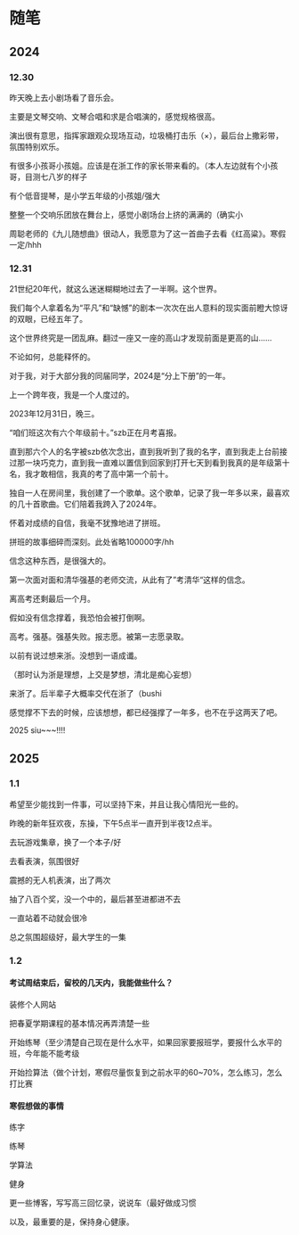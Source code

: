 # 随笔

## 2024

### 12.30

昨天晚上去小剧场看了音乐会。

主要是文琴交响、文琴合唱和求是合唱演的，感觉规格很高。

演出很有意思，指挥家跟观众现场互动，垃圾桶打击乐（×），最后台上撒彩带，氛围特别欢乐。

有很多小孩哥小孩姐。应该是在浙工作的家长带来看的。（本人左边就有个小孩哥，目测七八岁的样子

有个低音提琴，是小学五年级的小孩姐/强大

整整一个交响乐团放在舞台上，感觉小剧场台上挤的满满的（确实小

周聪老师的《九儿随想曲》很动人，我愿意为了这一首曲子去看《红高粱》。寒假一定/hhh

### 12.31

21世纪20年代，就这么迷迷糊糊地过去了一半啊。这个世界。

我们每个人拿着名为“平凡”和“缺憾”的剧本一次次在出人意料的现实面前瞪大惊讶的双眼，已经五年了。

这个世界终究是一团乱麻。翻过一座又一座的高山才发现前面是更高的山……

不论如何，总能释怀的。

对于我，对于大部分我的同届同学，2024是“分上下册”的一年。

上一个跨年夜，我是一个人度过的。

2023年12月31日，晚三。

“咱们班这次有六个年级前十。”szb正在月考喜报。

直到那六个人的名字被szb依次念出，直到我听到了我的名字，直到我走上台前接过那一块巧克力，直到我一直难以置信到回家到打开七天到看到我真的是年级第十名，我才敢相信，我真的考了高中第一个前十。

独自一人在房间里，我创建了一个歌单。这个歌单，记录了我一年多以来，最喜欢的几十首歌曲。它们陪着我跨入了2024年。

怀着对成绩的自信，我毫不犹豫地进了拼班。

拼班的故事细碎而深刻。此处省略100000字/hh

信念这种东西，是很强大的。

第一次面对面和清华强基的老师交流，从此有了”考清华“这样的信念。

离高考还剩最后一个月。

假如没有信念撑着，我恐怕会被打倒啊。

高考。强基。强基失败。报志愿。被第一志愿录取。

以前有说过想来浙。没想到一语成谶。

（那时认为浙是理想，上交是梦想，清北是痴心妄想）

来浙了。后半辈子大概率交代在浙了（bushi

感觉撑不下去的时候，应该想想，都已经强撑了一年多，也不在乎这两天了吧。

2025 siu~~~!!!!

## 2025

### 1.1

希望至少能找到一件事，可以坚持下来，并且让我心情阳光一些的。

昨晚的新年狂欢夜，东操，下午5点半一直开到半夜12点半。

去玩游戏集章，换了一个本子/好

去看表演，氛围很好

震撼的无人机表演，出了两次

抽了八百个奖，没一个中的，最后甚至进都进不去

一直站着不动就会很冷

总之氛围超级好，最大学生的一集

### 1.2

#### 考试周结束后，留校的几天内，我能做些什么？

装修个人网站

把春夏学期课程的基本情况再弄清楚一些

开始练琴（至少清楚自己现在是什么水平，如果回家要报班学，要报什么水平的班，今年能不能考级

开始捡算法（做个计划，寒假尽量恢复到之前水平的60~70%，怎么练习，怎么打比赛


#### 寒假想做的事情

练字

练琴

学算法

健身

更一些博客，写写高三回忆录，说说车（最好做成习惯

以及，最重要的是，保持身心健康。